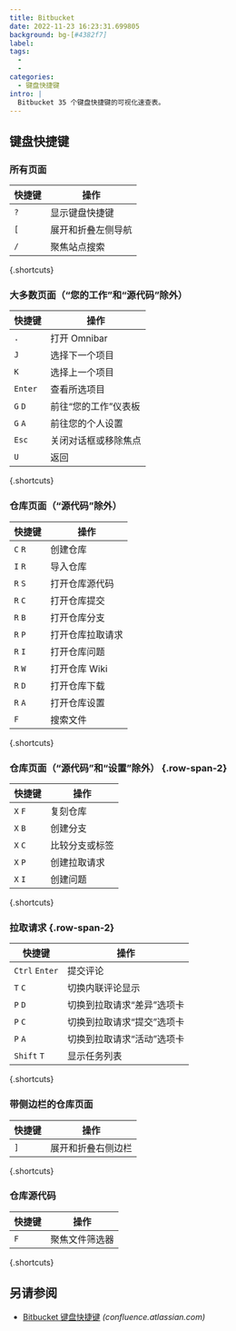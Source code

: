 ```yaml
---
title: Bitbucket
date: 2022-11-23 16:23:31.699805
background: bg-[#4382f7]
label:
tags:
  -
  -
categories:
  - 键盘快捷键
intro: |
  Bitbucket 35 个键盘快捷键的可视化速查表。
---
```


## 键盘快捷键

### 所有页面

| 快捷键 | 操作                              |
| -------- | ----------------------------------- |
| `?`      | 显示键盘快捷键          |
| `[`      | 展开和折叠左侧导航 |
| `/`      | 聚焦站点搜索               |

{.shortcuts}

### 大多数页面（“您的工作”和“源代码”除外）

| 快捷键 | 操作                         |
| -------- | ------------------------------ |
| `.`      | 打开 Omnibar               |
| `J`      | 选择下一个项目               |
| `K`      | 选择上一个项目           |
| `Enter`  | 查看所选项目             |
| `G` `D`  | 前往“您的工作”仪表板      |
| `G` `A`  | 前往您的个人设置   |
| `Esc`    | 关闭对话框或移除焦点 |
| `U`      | 返回                        |

{.shortcuts}

### 仓库页面（“源代码”除外）

| 快捷键 | 操作                        |
| -------- | ----------------------------- |
| `C` `R`  | 创建仓库           |
| `I` `R`  | 导入仓库           |
| `R` `S`  | 打开仓库源代码        |
| `R` `C`  | 打开仓库提交       |
| `R` `B`  | 打开仓库分支      |
| `R` `P`  | 打开仓库拉取请求 |
| `R` `I`  | 打开仓库问题        |
| `R` `W`  | 打开仓库 Wiki          |
| `R` `D`  | 打开仓库下载     |
| `R` `A`  | 打开仓库设置      |
| `F`      | 搜索文件               |

{.shortcuts}

### 仓库页面（“源代码”和“设置”除外） {.row-span-2}

| 快捷键 | 操作                   |
| -------- | ------------------------ |
| `X` `F`  | 复刻仓库          |
| `X` `B`  | 创建分支            |
| `X` `C`  | 比较分支或标签 |
| `X` `P`  | 创建拉取请求      |
| `X` `I`  | 创建问题             |

{.shortcuts}

### 拉取请求 {.row-span-2}

| 快捷键       | 操作                                  |
| -------------- | --------------------------------------- |
| `Ctrl` `Enter` | 提交评论                        |
| `T` `C`        | 切换内联评论显示       |
| `P` `D`        | 切换到拉取请求“差异”选项卡     |
| `P` `C`        | 切换到拉取请求“提交”选项卡  |
| `P` `A`        | 切换到拉取请求“活动”选项卡 |
| `Shift` `T`    | 显示任务列表                  |

{.shortcuts}

### 带侧边栏的仓库页面

| 快捷键 | 操作                            |
| -------- | --------------------------------- |
| `]`      | 展开和折叠右侧边栏 |

{.shortcuts}

### 仓库源代码

| 快捷键 | 操作                |
| -------- | --------------------- |
| `F`      | 聚焦文件筛选器 |

{.shortcuts}

## 另请参阅

- [Bitbucket 键盘快捷键](https://confluence.atlassian.com/bitbucket/keyboard-shortcuts-269980511.html)
  _(confluence.atlassian.com)_
